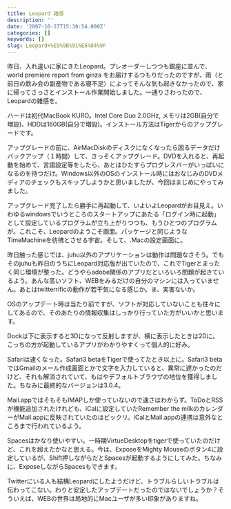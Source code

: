 ```yaml
---
title: Leopard 雑感
description: ''
date: '2007-10-27T15:30:54.000Z'
categories: []
keywords: []
slug: Leopard+%E9%9B%91%E6%84%9F
---
```

昨日、入れ違いに家にきたLeopard。プレオーダーしつつも銀座に並んで、world premiere report from ginza をお届けするつもりだったのですが、雨（と前日の飲み会の副産物である寝不足）によってそんな気も起きなかったので、家に帰ってさっさとインストール作業開始しました。一通りさわったので、Leopardの雑感を。

ハードは初代MacBook KURO。Intel Core Duo 2.0GHz, メモリは2GB(自分で増設)、HDDは160GB(自分で増設)。インストール方法はTigerからのアップグレードです。

アップグレードの前に、AirMacDiskのディスクになくなったら困るデータだけバックアップ（１時間）して、さっそくアップグレード。DVDを入れると、再起動を始めて、言語設定等をしたら、あとはひたすらプログレスバーがいっぱいになるのを待つだけ。Windows以外のOSのインストール時にはおなじみのDVDメディアのチェックもスキップしようかと思いましたが、今回はまじめにやってみました。

アップグレード完了したら勝手に再起動して、いよいよLeopardがお目見え。いわゆるwindowsでいうところのスタートアップにあたる「ログイン時に起動」として設定しているプログラムが立ち上がりつつも、もうひとつのプログラムが。これこそ、Leopardのようこそ画面。パッケージと同じようなTimeMachineを彷彿とさせる宇宙。そして、.Macの設定画面に。

昨日触った感じでは、juhu以外のアプリケーションは動作は問題なさそう。でもそのjuhuも昨日のうちにLeopard対応版が出ていたので、これでTigerとまったく同じ環境が整った。どうやらadobe関係のアプリだといろいろ問題が起きているよう。あんな高いソフト、WEBをみるだけの自分のマシンには入っていません。あとはtwitterrificの動作が若干気になる感じか。ま、実害ないか。

OSのアップデート時は当たり前ですが、ソフトが対応していないことも往々にしてあるので、そのあたりの情報収集はしっかり行っていた方がいいかと思います。

Dockは下に表示すると3Dになって反射しますが、横に表示したときは2Dに。こっちの方が起動しているアプリがわかりやすくって個人的に好み。

Safariは速くなった。Safari3 betaをTigerで使ってたとき以上に。Safari3 betaではGmailのメール作成画面とかで文字を入力していると、異常に遅かったのだけど、それも解消されていて、もはやデフォルトブラウザの地位を獲得しました。ちなみに最終的なバージョンは3.0.4。

Mail.appではそもそもIMAPしか使っていないので速さはわからず。ToDoとRSSが機能追加されたけれども、iCalに設定していたRemember the milkのカレンダーがMail.appに反映されていたのはビックリ。iCalとMail.appの連携は意外なところまで行われているよう。

Spacesはかなり使いやすい。一時期VirtueDesktopをtigerで使っていたのだけど、これを超えたかなと思える。今は、ExposeをMighty Mouseのボタン4に設定しているが、Shift押しながらだとSpacesが起動するようにしてみた。ちなみに、ExposeしながらSpacesもできます。

Twitterにいる人も結構Leopardにしたようだけど、トラブルらしいトラブルは伝わってこない。わりと安定したアップデートだったのではないでしょうか？そういえば、WEBの世界は局地的にMacユーザが多い印象がありますね。